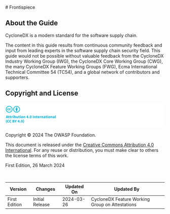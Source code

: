 <div style="page-break-after: always; visibility: hidden">
\newpage
</div>
# Frontispiece

## About the Guide
CycloneDX is a modern standard for the software supply chain.

The content in this guide results from continuous community feedback and input from leading experts in the software 
supply chain security field. This guide would not be possible without valuable feedback from the CycloneDX Industry 
Working Group (IWG), the CycloneDX Core Working Group (CWG), the many CycloneDX Feature Working Groups (FWG), 
Ecma International Technical Committee 54 (TC54), and a global network of contributors and supporters.

## Copyright and License

![license](../../images/license.svg)

Copyright © 2024 The OWASP Foundation. 

This document is released under the [Creative Commons Attribution 4.0 International](https://creativecommons.org/licenses/by/4.0/).
For any reuse or distribution, you must make clear to others the license terms of this work.

First Edition, 26 March 2024

<div style="page-break-after: always; visibility: hidden">
\emptyparagraph
</div>

| Version       | Changes         | Updated On | Updated By                                      |
|---------------|-----------------|------------|-------------------------------------------------|
| First Edition | Initial Release | 2024-03-26 | CycloneDX Feature Working Group on Attestations |

<div style="page-break-after: always; visibility: hidden">
\newpage
</div>
